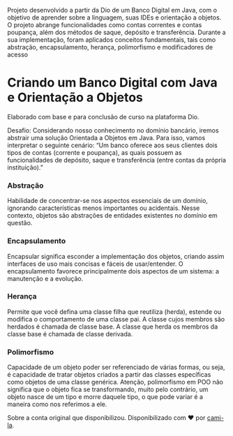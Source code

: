 Projeto desenvolvido a partir da Dio de um Banco Digital em Java, com o objetivo de aprender sobre a linguagem, suas IDEs e orientação a objetos. O projeto abrange funcionalidades como contas correntes e contas poupança, além dos métodos de saque, depósito e transferência. Durante a sua implementação, foram aplicados conceitos fundamentais, tais como abstração, encapsulamento, herança, polimorfismo e modificadores de acesso

# Criando um Banco Digital com Java e Orientação a Objetos

Elaborado com base e para conclusão de curso na plataforma Dio.

Desafio: Considerando nosso conhecimento no domínio bancário, iremos abstrair uma solução Orientada a Objetos em Java. Para isso, vamos interpretar o seguinte cenário:
“Um banco oferece aos seus clientes dois tipos de contas (corrente e poupança), as quais possuem as funcionalidades de depósito, saque e transferência (entre contas da própria instituição).”

### Abstração
Habilidade de concentrar-se nos aspectos essenciais de um domínio, ignorando características menos importantes ou acidentais. Nesse contexto, objetos são abstrações de entidades existentes no domínio em questão.

### Encapsulamento
Encapsular significa esconder a implementação dos objetos, criando assim interfaces de uso mais concisas e fáceis de usar/entender. O encapsulamento favorece principalmente dois aspectos de um sistema: a manutenção e a evolução.

### Herança
Permite que você defina uma classe filha que reutiliza (herda), estende ou modifica o comportamento de uma classe pai. A classe cujos membros são herdados é chamada de classe base. A classe que herda os membros da classe base é chamada de classe derivada.

### Polimorfismo
Capacidade de um objeto poder ser referenciado de várias formas, ou seja, é capacidade de tratar objetos criados a partir das classes específicas como objetos de uma classe genérica. Atenção, polimorfismo em POO não significa  que o objeto fica se transformando, muito pelo contrário, um objeto nasce de um tipo e morre daquele tipo, o que pode variar é a maneira como nos referimos a ele.

Sobre a conta original que disponibilizou. 
Disponibilizado com ♥ por [cami-la](https://www.linkedin.com/in/cami-la/ "cami-la").
